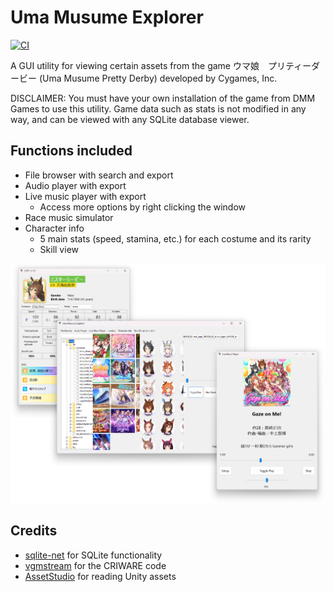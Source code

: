 # Uma Musume Explorer
[![CI](https://github.com/MarshmallowAndroid/UmaMusumeExplorer/actions/workflows/build.yml/badge.svg?branch=master)](https://github.com/MarshmallowAndroid/UmaMusumeExplorer/actions/workflows/build.yml)

A GUI utility for viewing certain assets from the game ウマ娘　プリティーダービー (Uma Musume Pretty Derby) developed by Cygames, Inc.

DISCLAIMER: You must have your own installation of the game from DMM Games to use this utility.
Game data such as stats is not modified in any way, and can be viewed with any SQLite database viewer.

## Functions included

* File browser with search and export
* Audio player with export
* Live music player with export
    * Access more options by right clicking the window
* Race music simulator
* Character info
    * 5 main stats (speed, stamina, etc.) for each costume and its rarity
    * Skill view

![File browser](Docs/Images/window.png)

## Credits

* [sqlite-net](https://github.com/praeclarum/sqlite-net) for SQLite functionality
* [vgmstream](https://github.com/vgmstream/vgmstream) for the CRIWARE code
* [AssetStudio](https://github.com/Perfare/AssetStudio) for reading Unity assets
